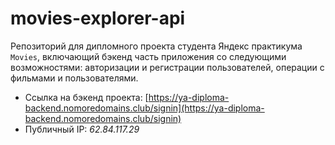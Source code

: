 # movies-explorer-api
Репозиторий для дипломного проекта студента Яндекс практикума `Movies`, включающий бэкенд часть приложения со следующими возможностями: авторизации и регистрации пользователей, операции с фильмами и пользователями. 
  
* Ссылка на бэкенд проекта: [https://ya-diploma-backend.nomoredomains.club/signin](https://ya-diploma-backend.nomoredomains.club/signin)
* Публичный IP: *62.84.117.29*
